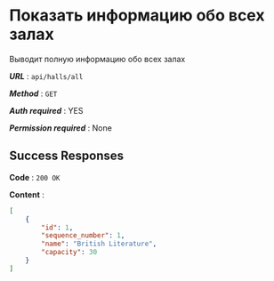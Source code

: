 # Показать информацию обо всех залах

Выводит полную информацию обо всех залах

***URL*** : `api/halls/all`

***Method*** : `GET`

***Auth required*** : YES

***Permission required*** : None

## Success Responses

**Code** : `200 OK`

**Content** :

```json
[
    {
        "id": 1,
        "sequence_number": 1,
        "name": "British Literature",
        "capacity": 30
    }
]
```